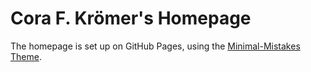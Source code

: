 # Cora F. Krömer's Homepage

The homepage is set up on GitHub Pages, using the [Minimal-Mistakes Theme](https://github.com/mmistakes/minimal-mistakes).

<!-- # Minimal Mistakes remote theme starter -->

<!-- Click [**Use this template**](https://github.com/mmistakes/mm-github-pages-starter/generate) button above for the quickest method of getting started with the [Minimal Mistakes Jekyll theme](https://github.com/mmistakes/minimal-mistakes). -->

<!-- Contains basic configuration to get you a site with: -->

<!--
- Sample posts.
- Sample top navigation.
- Sample author sidebar with social links.
- Sample footer links.
- Paginated home page.
- Archive pages for posts grouped by year, category, and tag.
- Sample about page.
- Sample 404 page.
- Site wide search.
 -->

<!--Replace sample content with your own and [configure as necessary](https://mmistakes.github.io/minimal-mistakes/docs/configuration/). -->
<!--
--- -->

<!-- ## Troubleshooting -->

<!-- If you have a question about using Jekyll, start a discussion on the [Jekyll Forum](https://talk.jekyllrb.com/) or [StackOverflow](https://stackoverflow.com/questions/tagged/jekyll). Other resources: -->

<!-- 
- [Ruby 101](https://jekyllrb.com/docs/ruby-101/)
- [Setting up a Jekyll site with GitHub Pages](https://jekyllrb.com/docs/github-pages/)
- [Configuring GitHub Metadata](https://github.com/jekyll/github-metadata/blob/master/docs/configuration.md#configuration) to work properly when developing locally and avoid `No GitHub API authentication could be found. Some fields may be missing or have incorrect data.` warnings.
- --> 
